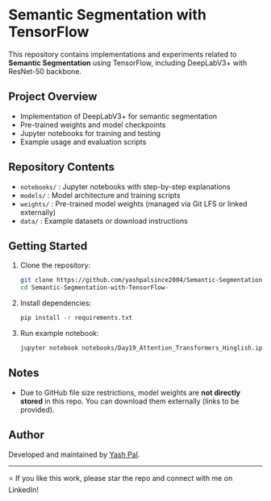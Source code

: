 # Semantic Segmentation with TensorFlow

This repository contains implementations and experiments related to **Semantic Segmentation** using TensorFlow, including DeepLabV3+ with ResNet-50 backbone.

## Project Overview
- Implementation of DeepLabV3+ for semantic segmentation
- Pre-trained weights and model checkpoints
- Jupyter notebooks for training and testing
- Example usage and evaluation scripts

## Repository Contents
- `notebooks/` : Jupyter notebooks with step-by-step explanations
- `models/` : Model architecture and training scripts
- `weights/` : Pre-trained model weights (managed via Git LFS or linked externally)
- `data/` : Example datasets or download instructions

## Getting Started
1. Clone the repository:
   ```bash
   git clone https://github.com/yashpalsince2004/Semantic-Segmentation-with-TensorFlow-.git
   cd Semantic-Segmentation-with-TensorFlow-
   ```

2. Install dependencies:
   ```bash
   pip install -r requirements.txt
   ```

3. Run example notebook:
   ```bash
   jupyter notebook notebooks/Day19_Attention_Transformers_Hinglish.ipynb
   ```

## Notes
- Due to GitHub file size restrictions, model weights are **not directly stored** in this repo. You can download them externally (links to be provided).

## Author
Developed and maintained by [Yash Pal](https://www.linkedin.com/in/yash-pal-since2004).

---
⭐ If you like this work, please star the repo and connect with me on LinkedIn!
